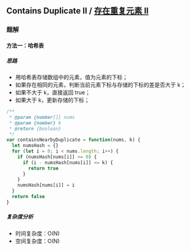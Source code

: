## Contains Duplicate II / [存在重复元素 II](https://leetcode-cn.com/problems/contains-duplicate-ii/)

### 题解
#### 方法一：哈希表
##### 思路
+ 用哈希表存储数组中的元素，值为元素的下标；
+ 如果存在相同的元素，判断当前元素下标与存储的下标的差是否大于 k；
+ 如果不大于 k，直接返回 true；
+ 如果大于 k，更新存储的下标；

```js
/**
 * @param {number[]} nums
 * @param {number} k
 * @return {boolean}
 */
var containsNearbyDuplicate = function(nums, k) {
  let numsHash = {}
  for (let i = 0; i < nums.length; i++) {
    if (numsHash[nums[i]] >= 0) {
      if (i - numsHash[nums[i]] <= k) {
        return true
      }
    }
    numsHash[nums[i]] = i
  }
  return false
}
```

##### 复杂度分析
+ 时间复杂度：O(N)
+ 空间复杂度：O(N)
